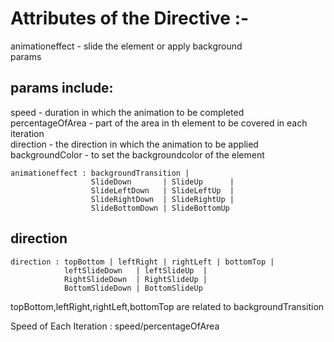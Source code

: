 # Attributes of the  Directive :- 
animationeffect - slide the element or apply background <br/>
params <br/>

## params include:
speed - duration in which the animation to be completed <br/>
percentageOfArea - part of the area in th element to be covered in each iteration <br/>
direction - the direction in which the animation to be applied <br/>
backgroundColor - to set the backgroundcolor of the element <br/>


```````
animationeffect : backgroundTransition |
                  SlideDown       | SlideUp      | 
                  SlideLeftDown   | SlideLeftUp  |
                  SlideRightDown  | SlideRightUp |
                  SlideBottomDown | SlideBottomUp

```````


## direction

```
direction : topBottom | leftRight | rightLeft | bottomTop | 
            leftSlideDown   | leftSlideUp  | 
            RightSlideDown  | RightSlideUp | 
            BottomSlideDown | BottomSlideUp
```


topBottom,leftRight,rightLeft,bottomTop are related to backgroundTransition


Speed of Each Iteration : speed/percentageOfArea


